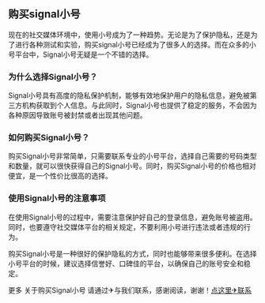 ## 购买signal小号

现在的社交媒体环境中，使用小号成为了一种趋势。无论是为了保护隐私，还是为了进行各种测试和实验，购买signal小号已经成为了很多人的选择。而在众多的小号平台中，Signal小号无疑是一个不错的选择。

### 为什么选择Signal小号？

Signal小号具有高度的隐私保护机制，能够有效地保护用户的隐私信息，避免被第三方机构获取到个人信息。与此同时，Signal小号也提供了稳定的服务，不会因为各种原因导致账号被封禁或者出现其他问题。

### 如何购买Signal小号？

购买Signal小号非常简单，只需要联系专业的小号平台，选择自己需要的号码类型和数量，就可以很快获得自己的Signal小号。同时，购买Signal小号的价格也相对便宜，是一个性价比很高的选择。

### 使用Signal小号的注意事项

在使用Signal小号的过程中，需要注意保护好自己的登录信息，避免账号被盗用。同时，也要遵守社交媒体平台的相关规定，不要利用小号进行违法或者违规的行为。

购买Signal小号是一种很好的保护隐私的方式，同时也能够带来很多便利。在选择小号平台的时候，建议选择信誉好、口碑佳的平台，以确保自己的账号安全和稳定。

更多 关于购买Signal小号 请通过✈与我们联系，感谢阅读，谢谢！[点这里✈联系](https://ads.k02.cc)